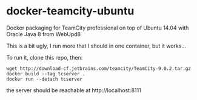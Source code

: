 # docker-teamcity-ubuntu
Docker packaging for TeamCity professional on top of Ubuntu 14.04 with Oracle  Java 8 from WebUpd8

This is a bit ugly, I run more that I should in one container, but it works...

To run it, clone this repo, then:

```
wget http://download-cf.jetbrains.com/teamcity/TeamCity-9.0.2.tar.gz
docker build --tag tcserver .
docker run --detach tcserver
```

the server should be reachable at http://localhost:8111

